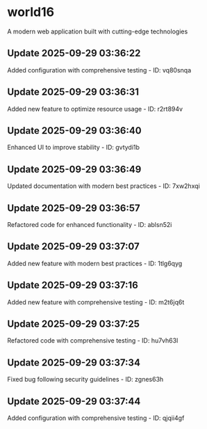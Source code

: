 # world16
A modern web application built with cutting-edge technologies

## Update 2025-09-29 03:36:22
Added configuration with comprehensive testing - ID: vq80snqa


## Update 2025-09-29 03:36:31
Added new feature to optimize resource usage - ID: r2rt894v


## Update 2025-09-29 03:36:40
Enhanced UI to improve stability - ID: gvtydi1b


## Update 2025-09-29 03:36:49
Updated documentation with modern best practices - ID: 7xw2hxqi


## Update 2025-09-29 03:36:57
Refactored code for enhanced functionality - ID: ablsn52i


## Update 2025-09-29 03:37:07
Added new feature with modern best practices - ID: 1tlg6qyg


## Update 2025-09-29 03:37:16
Added new feature with comprehensive testing - ID: m2t6jq6t


## Update 2025-09-29 03:37:25
Refactored code with comprehensive testing - ID: hu7vh63l


## Update 2025-09-29 03:37:34
Fixed bug following security guidelines - ID: zgnes63h


## Update 2025-09-29 03:37:44
Added configuration with comprehensive testing - ID: qjqii4gf

